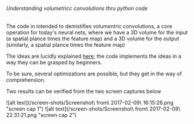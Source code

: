 ###### Understanding volumetricc convolutions thru python code

The code in intended to demistifies volumentric convolutions, a core operation for today's neural nets, 
where we have a 3D volume for the input (a spatial plance times the feature map) and 
a 3D volume for the output (similarly, a spatial plance times the feature map)

The ideas are lucidly explained [here](http://cs231n.github.io/convolutional-networks/); 
the code implements the ideas in a way they can be grasped by beginners.

To be sure, several optimizations are possible, but they get in the way of comprehension.

Two results can be verified from the two screen captures below

![alt text](/screen-shots/Screenshot\ from\ 2017-02-09\ 16\:15\:26.png "screen cap 1")
![alt text](/screen-shots/Screenshot\ from\ 2017-02-09\ 22\:31\:21.png "screen cap 2")



